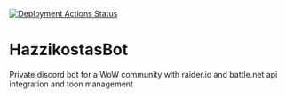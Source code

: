 [![Deployment Actions Status](https://github.com/adrianvillanueva997/HazzikostasBot/workflows/Deployment/badge.svg)](https://github.com/adrianvillanueva997/HazzikostasBot/actions)
# HazzikostasBot
Private discord bot for a WoW community with raider.io and battle.net api integration and toon management
